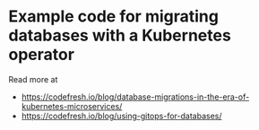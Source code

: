# Example code for migrating databases with a Kubernetes operator

Read more at

* https://codefresh.io/blog/database-migrations-in-the-era-of-kubernetes-microservices/
* https://codefresh.io/blog/using-gitops-for-databases/


